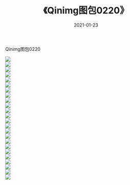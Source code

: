 ﻿---
layout: post
title:  《Qinimg图包0220》
date:   2021-01-23
img: http://imgx.orgx.ga/Qinimg图包/Qinimg图包0220/000.jpg
categories: [美女, 清纯, 唯美]
---

Qinimg图包0220

 ![](http://imgx.orgx.ga/Qinimg图包/Qinimg图包0220/001.jpg) <br>![](http://imgx.orgx.ga/Qinimg图包/Qinimg图包0220/002.jpg) <br>![](http://imgx.orgx.ga/Qinimg图包/Qinimg图包0220/003.jpg) <br>![](http://imgx.orgx.ga/Qinimg图包/Qinimg图包0220/004.jpg) <br>![](http://imgx.orgx.ga/Qinimg图包/Qinimg图包0220/005.jpg) <br>![](http://imgx.orgx.ga/Qinimg图包/Qinimg图包0220/006.jpg) <br>![](http://imgx.orgx.ga/Qinimg图包/Qinimg图包0220/007.jpg) <br>![](http://imgx.orgx.ga/Qinimg图包/Qinimg图包0220/008.jpg) <br>![](http://imgx.orgx.ga/Qinimg图包/Qinimg图包0220/009.jpg) <br>![](http://imgx.orgx.ga/Qinimg图包/Qinimg图包0220/010.jpg) <br>![](http://imgx.orgx.ga/Qinimg图包/Qinimg图包0220/011.jpg) <br>![](http://imgx.orgx.ga/Qinimg图包/Qinimg图包0220/012.jpg) <br>![](http://imgx.orgx.ga/Qinimg图包/Qinimg图包0220/013.jpg) <br>![](http://imgx.orgx.ga/Qinimg图包/Qinimg图包0220/014.jpg) <br>![](http://imgx.orgx.ga/Qinimg图包/Qinimg图包0220/015.jpg) <br>![](http://imgx.orgx.ga/Qinimg图包/Qinimg图包0220/016.jpg) <br>![](http://imgx.orgx.ga/Qinimg图包/Qinimg图包0220/017.jpg) <br>![](http://imgx.orgx.ga/Qinimg图包/Qinimg图包0220/018.jpg) <br>![](http://imgx.orgx.ga/Qinimg图包/Qinimg图包0220/019.jpg) <br>![](http://imgx.orgx.ga/Qinimg图包/Qinimg图包0220/020.jpg) <br>![](http://imgx.orgx.ga/Qinimg图包/Qinimg图包0220/021.jpg) <br>![](http://imgx.orgx.ga/Qinimg图包/Qinimg图包0220/022.jpg) <br>![](http://imgx.orgx.ga/Qinimg图包/Qinimg图包0220/023.jpg) <br>![](http://imgx.orgx.ga/Qinimg图包/Qinimg图包0220/024.jpg) <br>